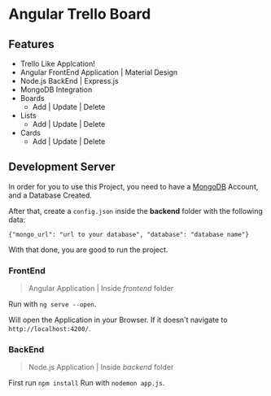 # Angular Trello Board

## Features

- Trello Like Applcation!
- Angular FrontEnd Application | Material Design
- Node.js BackEnd | Express.js
- MongoDB Integration
- Boards
	- Add | Update | Delete
- Lists
	- Add | Update | Delete
- Cards
	- Add | Update | Delete


## Development Server

In order for you to use this Project, you need to have a [MongoDB](https://www.mongodb.com/) Account, and a Database Created.

After that, create a `config.json` inside the **backend** folder with the following data:

`{"mongo_url": "url to your database", "database": "database name"}`

With that done, you are good to run the project.

### FrontEnd

> Angular Application | Inside *frontend* folder

Run with `ng serve --open`.

Will open the Application in your Browser. If it doesn't navigate to `http://localhost:4200/`.


### BackEnd

> Node.js Application | Inside *backend* folder

First run `npm install`
Run with `nodemon app.js`.